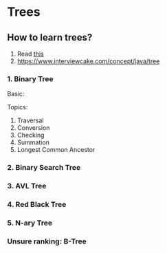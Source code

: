 # Trees

## How to learn trees?
1. Read [this](https://www.freecodecamp.org/news/all-you-need-to-know-about-tree-data-structures-bceacb85490c/)
2. https://www.interviewcake.com/concept/java/tree
### 1. Binary Tree
Basic:

Topics:
1. Traversal
2. Conversion 
3. Checking
4. Summation
5. Longest Common Ancestor

### 2. Binary Search Tree
### 3. AVL Tree
### 4. Red Black Tree
### 5. N-ary Tree

### Unsure ranking: B-Tree
